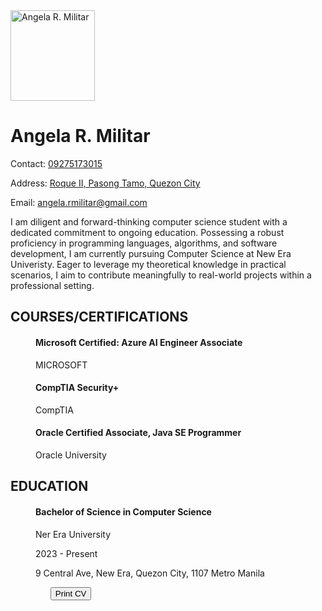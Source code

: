 <!DOCTYPE html>
<html lang="en">

<head>
    <meta charset="UTF-8">
    <meta http-equiv="X-UA-Compatible" content="IE=edge">
    <meta name="viewport" content="width=device-width, initial-scale=1.0">
    
</head>
<body>
    <div id="resume">
        <img src="https://scontent.fmnl9-1.fna.fbcdn.net/v/t39.30808-6/436236366_1784792672002975_8022089195720121170_n.jpg?stp=cp6_dst-jpg&_nc_cat=109&ccb=1-7&_nc_sid=5f2048&_nc_eui2=AeFHGiHSMHKzN5HlOUzGapouJ1nRmCyxcasnWdGYLLFxqz0h_mhG5RHmy8ePcwyIM_wUgGEXWqY6K-al16Peqwv_&_nc_ohc=8YdBNd_ECVwAb6RpH6A&_nc_ht=scontent.fmnl9-1.fna&oh=00_AfDfX-fIAK6niQq1F9JamsGriBTl-mzEWwp7zpGhihl4bA&oe=661B1BCF" alt="Angela R. Militar" width="135" height="145">
        <h1>Angela R. Militar</h1>
        <p>Contact: <a href=#>09275173015</a>
            <p>Address: <a href=#>Roque II, Pasong Tamo, Quezon City</a>
                <p>Email: <a href=#>angela.rmilitar@gmail.com</a>
                    <p id="objective">I am diligent and forward-thinking computer science student with a dedicated commitment to ongoing education. Possessing a robust proficiency in programming languages, algorithms, and software development, I am currently pursuing Computer Science at New Era Univeristy. Eager to leverage my theoretical knowledge in practical scenarios, I aim to contribute meaningfully to real-world projects within a professional setting.
                        </dl>
                        <dl>
                            <h2>COURSES/CERTIFICATIONS</h2>
                            <dd>
                                <h4>Microsoft Certified: Azure AI Engineer Associate</h4>
                                <p>MICROSOFT
                                    <h4>CompTIA Security+</h4>
                                    <p>CompTIA
                                        <h4>Oracle Certified Associate, Java SE Programmer</h4>
                                        <p>Oracle University
                                            <ul>
                        </dl>
                        <dl>
                            <h2>EDUCATION</h2>
                            <dd>
                                <h4>Bachelor of Science in Computer Science</h4>
                                <p>Ner Era University
                                    <p>2023 - Present
                                        <p>9 Central Ave, New Era, Quezon City, 1107 Metro Manila
                                            <ul>
                  
                        

</body>

</html>

<button>Print CV</button>

<!-- FONTAWESOME JS -->

<!-- CUSTOM JS -->

</body>

</html>
